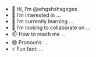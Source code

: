 - 👋 Hi, I’m @whgshshsgeges
- 👀 I’m interested in ...
- 🌱 I’m currently learning ...
- 💞️ I’m looking to collaborate on ...
- 📫 How to reach me ...
- 😄 Pronouns: ...
- ⚡ Fun fact: ...

<!---
whgshshsgeges/whgshshsgeges is a ✨ special ✨ repository because its `README.md` (this file) appears on your GitHub profile.
You can click the Preview link to take a look at your changes.
--->
